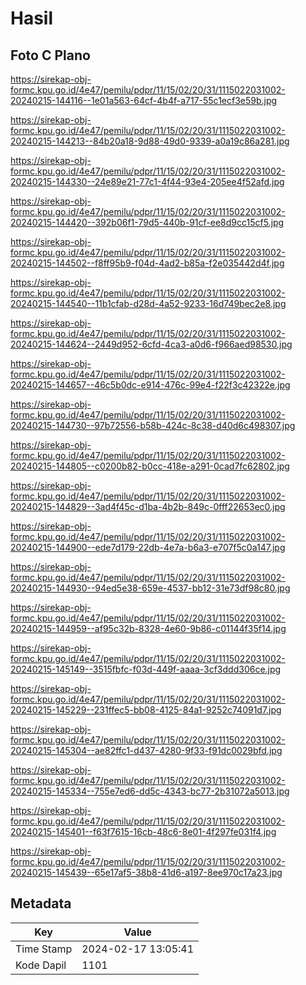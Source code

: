 # Hasil

## Foto C Plano

https://sirekap-obj-formc.kpu.go.id/4e47/pemilu/pdpr/11/15/02/20/31/1115022031002-20240215-144116--1e01a563-64cf-4b4f-a717-55c1ecf3e59b.jpg

https://sirekap-obj-formc.kpu.go.id/4e47/pemilu/pdpr/11/15/02/20/31/1115022031002-20240215-144213--84b20a18-9d88-49d0-9339-a0a19c86a281.jpg

https://sirekap-obj-formc.kpu.go.id/4e47/pemilu/pdpr/11/15/02/20/31/1115022031002-20240215-144330--24e89e21-77c1-4f44-93e4-205ee4f52afd.jpg

https://sirekap-obj-formc.kpu.go.id/4e47/pemilu/pdpr/11/15/02/20/31/1115022031002-20240215-144420--392b06f1-79d5-440b-91cf-ee8d9cc15cf5.jpg

https://sirekap-obj-formc.kpu.go.id/4e47/pemilu/pdpr/11/15/02/20/31/1115022031002-20240215-144502--f8ff95b9-f04d-4ad2-b85a-f2e035442d4f.jpg

https://sirekap-obj-formc.kpu.go.id/4e47/pemilu/pdpr/11/15/02/20/31/1115022031002-20240215-144540--11b1cfab-d28d-4a52-9233-16d749bec2e8.jpg

https://sirekap-obj-formc.kpu.go.id/4e47/pemilu/pdpr/11/15/02/20/31/1115022031002-20240215-144624--2449d952-6cfd-4ca3-a0d6-f966aed98530.jpg

https://sirekap-obj-formc.kpu.go.id/4e47/pemilu/pdpr/11/15/02/20/31/1115022031002-20240215-144657--46c5b0dc-e914-476c-99e4-f22f3c42322e.jpg

https://sirekap-obj-formc.kpu.go.id/4e47/pemilu/pdpr/11/15/02/20/31/1115022031002-20240215-144730--97b72556-b58b-424c-8c38-d40d6c498307.jpg

https://sirekap-obj-formc.kpu.go.id/4e47/pemilu/pdpr/11/15/02/20/31/1115022031002-20240215-144805--c0200b82-b0cc-418e-a291-0cad7fc62802.jpg

https://sirekap-obj-formc.kpu.go.id/4e47/pemilu/pdpr/11/15/02/20/31/1115022031002-20240215-144829--3ad4f45c-d1ba-4b2b-849c-0fff22653ec0.jpg

https://sirekap-obj-formc.kpu.go.id/4e47/pemilu/pdpr/11/15/02/20/31/1115022031002-20240215-144900--ede7d179-22db-4e7a-b6a3-e707f5c0a147.jpg

https://sirekap-obj-formc.kpu.go.id/4e47/pemilu/pdpr/11/15/02/20/31/1115022031002-20240215-144930--94ed5e38-659e-4537-bb12-31e73df98c80.jpg

https://sirekap-obj-formc.kpu.go.id/4e47/pemilu/pdpr/11/15/02/20/31/1115022031002-20240215-144959--af95c32b-8328-4e60-9b86-c01144f35f14.jpg

https://sirekap-obj-formc.kpu.go.id/4e47/pemilu/pdpr/11/15/02/20/31/1115022031002-20240215-145149--3515fbfc-f03d-449f-aaaa-3cf3ddd306ce.jpg

https://sirekap-obj-formc.kpu.go.id/4e47/pemilu/pdpr/11/15/02/20/31/1115022031002-20240215-145229--231ffec5-bb08-4125-84a1-9252c74091d7.jpg

https://sirekap-obj-formc.kpu.go.id/4e47/pemilu/pdpr/11/15/02/20/31/1115022031002-20240215-145304--ae82ffc1-d437-4280-9f33-f91dc0029bfd.jpg

https://sirekap-obj-formc.kpu.go.id/4e47/pemilu/pdpr/11/15/02/20/31/1115022031002-20240215-145334--755e7ed6-dd5c-4343-bc77-2b31072a5013.jpg

https://sirekap-obj-formc.kpu.go.id/4e47/pemilu/pdpr/11/15/02/20/31/1115022031002-20240215-145401--f63f7615-16cb-48c6-8e01-4f297fe031f4.jpg

https://sirekap-obj-formc.kpu.go.id/4e47/pemilu/pdpr/11/15/02/20/31/1115022031002-20240215-145439--65e17af5-38b8-41d6-a197-8ee970c17a23.jpg


## Metadata

| Key        | Value               |
| ---------- | ------------------- |
| Time Stamp | 2024-02-17 13:05:41 |
| Kode Dapil | 1101                |



